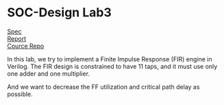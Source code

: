 # SOC-Design Lab3

[Spec](./112-1%20SoC%20Design%20Laboratory%20(NTHU)%20Lab3.pdf)<br>
[Report](./report.md)<br>
[Cource Repo](https://github.com/bol-edu/caravel-soc_fpga-lab/tree/main/lab-fir)<br>

In this lab, we try to implement a Finite Impulse Response (FIR) engine in Verilog. The FIR design is constrained to have 11 taps, and it must use only one adder and one multiplier.

And we want to decrease the FF utilization and critical path delay as possible.